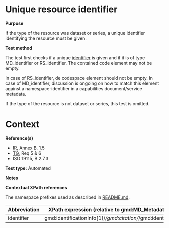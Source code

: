 

# Unique resource identifier

**Purpose**	

If the type of the resource was dataset or series, a unique identifier identifying the resource must be given.

**Test method**	

The test first checks if a unique [identifier](#identifier) is given and if it is of type MD_Identifier or RS_Identifier.
The contained code element may not be empty.

In case of RS_identifier, de codespace element should not be empty. 
In case of MD_identifier, discussion is ongoing on how to match this element against a namespace-identifier in a capabilities document/service metadata.

If the type of the resource is not dataset or series, this test is omitted.

# Context



**Reference(s)**	 

* [IR](./README.md#IR), Annex B. 1.5
* [TG](./README.md#TG), Req 5 & 6
* ISO 19115, B.2.7.3

**Test type:** Automated

**Notes**

**Contextual XPath references**

The namespace prefixes used as described in [README.md](./README.md#namespaces).

Abbreviation                                   |  XPath expression (relative to gmd:MD_Metadata)
-----------------------------------------------| -------------------------------------------------------------------------
<a name="identifier"></a> identifier   | gmd:identificationInfo[1]/*/gmd:citation/*/gmd:identifier


